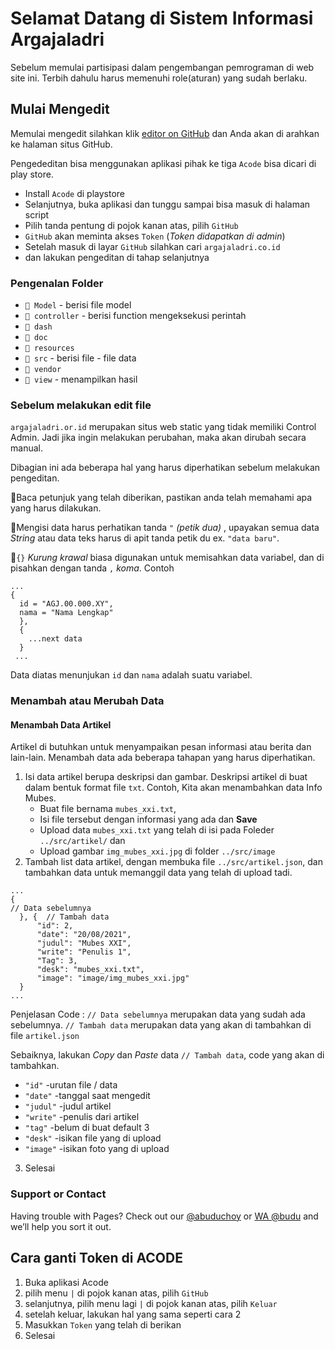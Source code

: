# Selamat Datang di Sistem Informasi Argajaladri

Sebelum memulai partisipasi dalam pengembangan pemrograman di web site ini. Terbih dahulu harus memenuhi role(aturan) yang sudah berlaku.

## Mulai Mengedit
Memulai mengedit silahkan klik [editor on GitHub](https://github.com/Rahman115/argajaladri.or.id) dan Anda akan di arahkan ke halaman situs GitHub.

Pengededitan bisa menggunakan aplikasi pihak ke tiga `Acode` bisa dicari di play store.
- Install `Acode` di playstore
- Selanjutnya, buka aplikasi dan tunggu sampai bisa masuk di halaman script
- Pilih tanda pentung di pojok kanan atas, pilih `GitHub` 
- `GitHub` akan meminta akses `Token` (_Token didapatkan di admin_)
- Setelah masuk di layar `GitHub` silahkan cari `argajaladri.co.id`
- dan lakukan pengeditan di tahap selanjutnya

### Pengenalan Folder
- `📁 Model` - berisi file model
- `📁 controller` - berisi function mengeksekusi perintah
- `📁 dash`
- `📁 doc`
- `📁 resources`
- `📁 src` - berisi file - file data
- `📁 vendor`
- `📁 view` - menampilkan hasil

### Sebelum melakukan edit file
`argajaladri.or.id` merupakan situs web static yang tidak memiliki Control Admin. Jadi jika ingin melakukan perubahan, maka akan dirubah secara manual.

Dibagian ini ada beberapa hal yang harus diperhatikan sebelum melakukan pengeditan.

🔸Baca petunjuk yang telah diberikan, pastikan anda telah memahami apa yang harus dilakukan.

🔸Mengisi data harus perhatikan tanda `"` _(petik dua)_ , upayakan semua data _String_ atau data teks harus di apit tanda petik du ex. `"data baru"`.

🔸`{}` _Kurung krawal_ biasa digunakan untuk memisahkan data variabel, dan di pisahkan dengan tanda `,` _koma_. Contoh

```
...
{
  id = "AGJ.00.000.XY",
  nama = "Nama Lengkap"
  },
  {
    ...next data
  }
 ...
```

Data diatas menunjukan `id` dan `nama` adalah suatu variabel.

### Menambah atau Merubah Data
#### Menambah Data Artikel

Artikel di butuhkan untuk menyampaikan pesan informasi atau berita dan lain-lain. Menambah data ada beberapa tahapan yang harus diperhatikan. 

1. Isi data artikel berupa deskripsi dan gambar. Deskripsi artikel di buat dalam bentuk format file `txt`. Contoh, Kita akan menambahkan data Info Mubes. 
    - Buat file bernama `mubes_xxi.txt`,
    - Isi file tersebut dengan informasi yang ada dan __Save__
    - Upload data `mubes_xxi.txt` yang telah di isi pada Foleder `../src/artikel/` dan
    - Upload gambar `img_mubes_xxi.jpg` di folder `../src/image`
2. Tambah list data artikel, dengan membuka file `../src/artikel.json`, dan tambahkan data untuk memanggil data yang telah di upload tadi.
  ```
  ...
  {
  // Data sebelumnya
    }, {  // Tambah data
        "id": 2,
        "date": "20/08/2021",
        "judul": "Mubes XXI",
        "write": "Penulis 1",
        "Tag": 3,
        "desk": "mubes_xxi.txt",
        "image": "image/img_mubes_xxi.jpg"
    }
  ...

```
Penjelasan Code : `// Data sebelumnya` merupakan data yang sudah ada sebelumnya. `// Tambah data` merupakan data yang akan di tambahkan di file `artikel.json`

Sebaiknya, lakukan _Copy_ dan _Paste_ data `// Tambah data`, code yang akan di tambahkan.
- `"id"` -urutan file / data 
- `"date"` -tanggal saat mengedit
- `"judul"` -judul artikel
- `"write"` -penulis dari artikel
- `"tag"` -belum di buat default 3
- `"desk"` -isikan file yang di upload
- `"image"` -isikan foto yang di upload


3. Selesai

### Support or Contact

Having trouble with Pages? Check out our [@abuduchoy](https://t.me/AbuduChoy) or [WA @budu](https://wa.me/qr/KBJZXBQM6BWHH1) and we’ll help you sort it out.

## Cara ganti Token di ACODE
1. Buka aplikasi Acode
2. pilih menu `|` di pojok kanan atas, pilih `GitHub`
3. selanjutnya, pilih menu lagi `|` di pojok kanan atas, pilih `Keluar`
4. setelah keluar, lakukan hal yang sama seperti cara 2
5. Masukkan `Token` yang telah di berikan
6. Selesai
